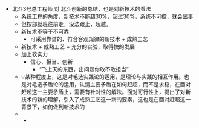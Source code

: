 - 北斗3号总工程师 对 北斗创新的总结，也是对新技术的看法
	- 系统工程的角度，新技术不能超30%，超过30%，系统不可控，就会出事
	- 但按部就班往前走，没法跟上，超越。
	- 新技术不等于不可靠
		- 可采用靠谱的、符合客观规律的新技术 + 成熟工艺
	- 新技术 +  成熟工艺 + 充分的实验，取得快的发展
	- 加上软实力
		- 信心、担当、创新
			- “飞上天的东西，出问题你敢不敢担当”
	- 💡某种程度上，这是对毛选实践论的运用，是理论与实践的相互作用。也是对毛选矛盾论的运用，认清主要矛盾在如何赶超，而不是求稳，在面对赶超这一主要矛盾上，需要有针对性的解法。面对可行性上，提出了对新技术的新的理解，引入了成熟工艺这一新的要素，这也是在面对赶超这一背景下，如何做到新技术的
	-
		-